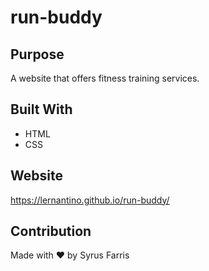 # run-buddy


## Purpose
A website that offers fitness training services.

## Built With

* HTML
* CSS

## Website
https://lernantino.github.io/run-buddy/

## Contribution

Made with ❤️ by Syrus Farris
